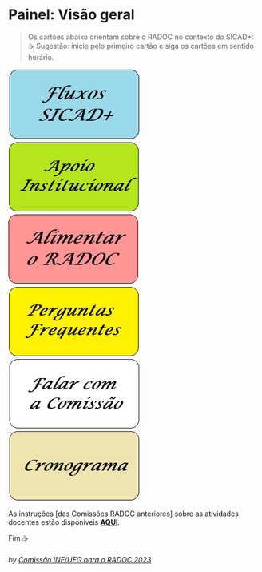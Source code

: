 # Painel: Visão geral

> Os cartões abaixo orientam sobre o RADOC no contexto do SICAD+:<br>&#9749; Sugestão: inicie pelo primeiro cartão e siga os cartões em sentido horário.

<!--- [![](../media/painel-zero-apresentacao.jpg)](./lattes.md/) --->
[![](../media/painel-zero-fluxos.jpg)](./form-fluxos.md#fluxos-sicad/)
[![](../media/painel-zero-apoio-institucional.jpg)](./form-apoio-institucional.md#apoio-institucional/)
[![](../media/painel-zero-radoc.jpg)](./painel-radoc.md#painel-alimentar-o-radoc/)
[![](../media/painel-zero-perguntas-frequentes.jpg)](./form-perguntas-frequentes.md#perguntas-frequentes/)
[![](../media/painel-zero-comissao.jpg)](./form-comissao.md#falar-com-a-comissão/)
[![](../media/painel-zero-cronograma.jpg)](./form-cronograma.md#cronograma/)

As instruções [das Comissões RADOC anteriores] sobre as atividades docentes estão disponíveis [<ins>**AQUI**</ins>](https://docs.google.com/spreadsheets/d/1r7R49SosuoSZuDxSHp_M1s5jyZYC9O7KnHdICywnbtQ/edit?usp=drive_web&ouid=105036038655527034429).

Fim	&#9749;
###### *by [Comissão INF/UFG para o RADOC 2023](./x-index.md#comissão-radoc-2023)*
